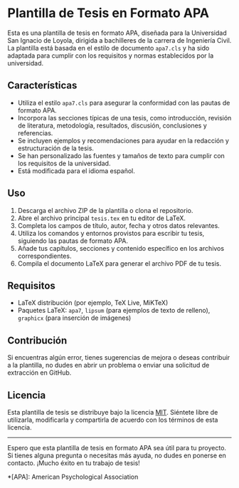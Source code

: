 # Plantilla de Tesis en Formato APA

Esta es una plantilla de tesis en formato APA, diseñada para la Universidad San Ignacio de Loyola, dirigida a bachilleres de la carrera de Ingeniería Civil. La plantilla está basada en el estilo de documento `apa7.cls` y ha sido adaptada para cumplir con los requisitos y normas establecidos por la universidad.

## Características

- Utiliza el estilo `apa7.cls` para asegurar la conformidad con las pautas de formato APA.
- Incorpora las secciones típicas de una tesis, como introducción, revisión de literatura, metodología, resultados, discusión, conclusiones y referencias.
- Se incluyen ejemplos y recomendaciones para ayudar en la redacción y estructuración de la tesis.
- Se han personalizado las fuentes y tamaños de texto para cumplir con los requisitos de la universidad.
- Está modificada para el idioma español.

## Uso

1. Descarga el archivo ZIP de la plantilla o clona el repositorio.
2. Abre el archivo principal `tesis.tex` en tu editor de LaTeX.
3. Completa los campos de título, autor, fecha y otros datos relevantes.
4. Utiliza los comandos y entornos provistos para escribir tu tesis, siguiendo las pautas de formato APA.
5. Añade tus capítulos, secciones y contenido específico en los archivos correspondientes.
6. Compila el documento LaTeX para generar el archivo PDF de tu tesis.

## Requisitos

- LaTeX distribución (por ejemplo, TeX Live, MiKTeX)
- Paquetes LaTeX: `apa7`, `lipsum` (para ejemplos de texto de relleno), `graphicx` (para inserción de imágenes)

## Contribución

Si encuentras algún error, tienes sugerencias de mejora o deseas contribuir a la plantilla, no dudes en abrir un problema o enviar una solicitud de extracción en GitHub.

## Licencia

Esta plantilla de tesis se distribuye bajo la licencia [MIT](https://opensource.org/licenses/MIT). Siéntete libre de utilizarla, modificarla y compartirla de acuerdo con los términos de esta licencia.

---

Espero que esta plantilla de tesis en formato APA sea útil para tu proyecto. Si tienes alguna pregunta o necesitas más ayuda, no dudes en ponerse en contacto. ¡Mucho éxito en tu trabajo de tesis!

*[APA]: American Psychological Association
